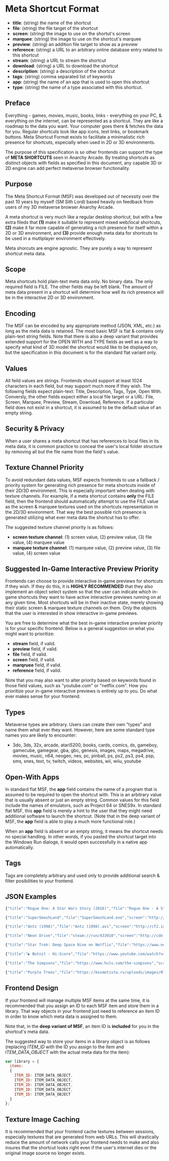 # Meta Shortcut Format

- **title**: (string) the name of the shortcut
- **file**: (string) the file target of the shortcut
- **screen**: (string) the image to use on the shortut's screen
- **marquee**: (string) the image to use on the shortcut's marquee
- **preview**: (string) an addition file target to show as a preview
- **reference**: (string) a URL to an arbitrary online database entry related to this shortcut
- **stream**: (string) a URL to stream the shortcut
- **download**: (string) a URL to download the shortcut
- **description**: (string) a description of the shortcut
- **tags**: (string) comma separated list of keywords
- **app**: (string) the name of an app that is used to open this shortcut
- **type**: (string) the name of a type associated with this shortcut.

## Preface
Everything - games, movies, music, books, links - everything on your PC, & everything on the internet, can be represented as a shortcut.  They are like a roadmap to the data you want.
Your computer goes there & fetches the data for you.  Regular shortcuts look like app icons, text links, or bookmark buttons.  Meta Shortcut Format exists to facilitate a minimalistic rich presence for shortcuts, especially when used in 2D or 3D environments.

The purpose of this specification is so other frontends can support the type of **META SHORTCUTS** seen in Anarchy Arcade.  By treating shortcuts as distinct objects with fields as specified in this document, any capable 3D or 2D engine can add perfect metaverse browser functionality.

## Purpose
The Meta Shortcut Format (MSF) was developed out of necessity over the past 10 years by myself (SM Sith Lord) based heavily on feedback from users of my 3D metaverse browser Anarchy Arcade.

A meta shortcut is very much like a regular desktop shortcut, but with a few extra fileds that **(1)** make it suitable to represent mixed web/local shortcuts, **(2)** make it far more capable of generating a rich presence for itself within a 2D or 3D environment, and **(3)** provide enough meta data for shortcuts to be used in a mutliplayer environment effectively.

Meta shorcuts are engine agnostic.  They are purely a way to represent shortcut meta data.

## Scope
Meta shortcuts hold plain-text meta data only.  No binary data.  The only required field is FILE.  The other fields may be left blank.  The amount of meta data present in a shortcut will determine how well its rich presence will be in the interactive 2D or 3D environment.

## Encoding
The MSF can be encoded by any appropriate method (JSON, XML, etc.) as long as the meta data is retained.  The most basic MSF is flat & contains only plain-text string fields.  Note that there is also a deep variant that provides extended support for the OPEN WITH and TYPE fields as well as a way to specify what kind of 3D model the shortcut would like to be displayed on, but the specification in this document is for the standard flat variant only.

## Values
All feild values are strings.  Frontends should support at least 1024 characters in each field, but may support much more if they wish.  The following fields expect plain-text: Title, Description, Tags, Type, Open With.  Conversly, the other fields expect either a local file target or a URL: File, Screen, Marquee, Preview, Stream, Download, Reference.  If a particular field does not exist in a shortcut, it is assumed to be the default value of an empty string.

## Security & Privacy
When a user shares a meta shortcut that has references to local files in its meta data, it is common practice to conceal the user's local folder structure by removing all but the file name from the field's value.

## Texture Channel Priority
To avoid redundant data values, MSF expects frontends to use a fallback / priority system for generating rich presence for meta shortcuts inside of their 2D/3D environment.  This is especially important when dealing with texture channels.  For example, if a meta shortcut contains **only** the FILE field, then the frontend should automatically attempt to use the FILE value as the screen & marquee textures used on the shortcuts representation in the 2D/3D environment.  That way the best possible rich presence is generated utilizing what ever meta data the shortcut has to offer.

The suggested texture channel priority is as follows:
- **screen texture channel**: (1) screen value, (2) preview value, (3) file value, (4) marquee value
- **marquee texture channel**: (1) marquee value, (2) preview value, (3) file value, (4) screen value

## Suggested In-Game Interactive Preview Priority
Frontends can choose to provide interactive in-game previews for shortcuts if they wish.  If they do this, it is **HIGHLY RECOMMENDED** that they also implement an object select system so that the user can indicate which in-game shortcuts they want to have active interactive previews running on at any given time.  Most shortcuts will be in their inactive state, merely showing their static screen & marquee texture channels on them.  Only the objects that the user is interested in show interactive in-game previews.

You are free to determine what the best in-game interactive preview priority is for your specific frontend.  Below is a general suggestion on what you might want to prioritize:
- **stream** field, if valid.
- **preview** field, if valid.
- **file** field, if valid.
- **screen** field, if valid.
- **marqruee** field, if valid.
- **reference** field, if valid.

Note that you may also want to alter priority based on keywords found in those field values, such as "youtube.com" or "netflix.com".  How you prioritize your in-game interactive previews is entirely up to you.  Do what ever makes sense for your frontend.

## Types
Metaverse types are arbitrary.  Users can create their own "types" and name them what ever they want.  However, here are some standard type names you are likely to encounter:
- 3do, 3ds, 32x, arcade, atari5200, books, cards, comics, ds, gameboy, gamecube, gamegear, gba, gbc, genesis, images, maps, megadrive, movies, music, n64, neogeo, nes, pc, pinball, ps, ps2, ps3, ps4, psp, sms, snes, text, tv, twitch, videos, websites, wii, wiiu, youtube

## Open-With Apps
In standard flat MSF, the **app** field contains the name of a program that is assumed to be required to open the shortcut with.  This is an arbitrary value that is usually absent or just an empty string.  Common values for this field include the names of emulators, such as Project 64 or SNES9x.  In standard flat MSF, this **app** field is merely a hint to the user that they might need additional software to launch the shortcut.  (Note that in the deep variant of MSF, the **app** field is able to play a much more functional role.)

When an **app** field is absent or an empty string, it means the shortcut needs no special handling.  In other words, if you pasted the shortcut target into the Windows Run dialoge, it would open successfully in a native app automatically.

## Tags
Tags are completely arbitrary and used only to provide additional search & filter posibilities to your frontend.

## JSON Examples
```javascript
{"title":"Rogue One: A Star Wars Story (2016)","file":"Rogue One - A Star Wars Story (2016).mp4","screen":"http://image.tmdb.org/t/p/original/tZjVVIYXACV4IIIhXeIM59ytqwS.jpg","marquee":"http://image.tmdb.org/t/p/original/qjiskwlV1qQzRCjpV0cL9pEMF9a.jpg","preview":"https://www.youtube.com/watch?v=wxL8bVJhXCM","reference":"http://www.themoviedb.org/movie/330459","description":"A rogue band of resistance fighters unite for a mission to steal the Death Star plans and bring a new hope to the galaxy.","type":"movies"}
```
```javascript
{"title":"SuperSmashLand","file":"SuperSmashLand.exe","screen":"http://www.supersmashland.com/imgs/screenshot1.png","marquee":"https://i.ytimg.com/vi/KVROb_FPZCc/maxresdefault.jpg","preview":"https://www.youtube.com/watch?v=351CO5_8fbM","download":"http://www.supersmashland.com/","reference":"http://en.wikipedia.org/wiki/Super_Smash_Land","description":"Super Smash Land is a demake of Super Smash Bros. released in September 14, 2011 by Dan Fornace. The game features 6 playable characters and 11 stages. The game visual design resembles the graphics from the Nintendo Game Boy. The game was developed with GameMaker 7.","keywords":"retro, nintendo","type":"pc"}
```
```javascript
{"title":"Antz (1998)","file":"Antz (1998).avi","screen":"http://cf2.imgobject.com/t/p/original/qvHnMakgkH6UK8nUCaQYb8dlGSq.jpg","marquee":"http://cf2.imgobject.com/t/p/original/zoUwYRJSwatBBvBDRf1y0RtiytI.jpg","preview":"http://www.youtube.com/watch?v=6kqGO1c70ak","stream":"http://www.netflix.com/watch/17236549","reference":"http://www.themoviedb.org/movie/8916","description":"In this animated hit, a neurotic worker ant in love with a rebellious princess rises to unlikely stardom when he switches places with a soldier. Signing up to march in a parade, he ends up under the command of a bloodthirsty general. But he's actually been enlisted to fight against a termite army.","keywords":"animals, insects, animated","type":"movies"}
```
```javascript
{"title":"Neon Drive","file":"steam://run/433910","screen":"http://cdn.steamstatic.com/steam/apps/433910/header.jpg","marquee":"http://cdn.steamstatic.com/steam/apps/433910/header.jpg","preview":"http://www.youtube.com/watch?v=UTkioWWjpsw","reference":"http://store.steampowered.com/app/433910","type":"pc"}
```
```javascript
{"title":"Star Trek: Deep Space Nine on Netflix","file":"https://www.netflix.com/title/70158330","screen":"https://wallpapercave.com/wp/pBL9PTN.jpg","type":"tv"}
```
```javascript
{"title":"▶ Botnit - Hi-Score","file":"https://www.youtube.com/watch?v=8wDrUPlo15M","screen":"http://img.youtube.com/vi/8wDrUPlo15M/0.jpg","description":"Reupload of the classic Maniac Synth video","type":"youtube"}
```
```javascript
{"title":"The Simpsons","file":"https://www.hulu.com/the-simpsons","screen":"http://a248.e.akamai.net/ib.huluim.com/show_key_art/58?size=1280x720","marquee":"http://assetshuluimcom-a.akamaihd.net/h2o/facebook_share_thumb_default_hulu.png","description":"Watch The Simpsons online. Stream episodes and clips of The Simpsons instantly.","keywords":"homer, bart","type":"tv"}
```
```javascript
{"title":"Purple Trees","file":"https://kosmetista.ru/uploads/images/07/04/95/2015/06/11/82c72c.jpg","type":"images"}
```

## Frontend Design
If your frontend will manage multiple MSF items at the same time, it is recommended that you assign an ID to each MSF item and store them in a library.  That way objects in your frontend just need to reference an item ID in order to know which meta data is assigned to them.

Note that, in the **deep variant of MSF**, an item ID is **included** for you in the shortcut's meta data.

The suggested way to store your items in a library object is as follows (replacing *ITEM_ID* with the ID you assign to the item and *ITEM_DATA_OBJECT* with the actual meta data for the item):
```javascript
var library = {
  items:
  {
    ITEM_ID: ITEM_DATA_OBJECT,
    ITEM_ID: ITEM_DATA_OBJECT,
    ITEM_ID: ITEM_DATA_OBJECT,
    ITEM_ID: ITEM_DATA_OBJECT,
    ITEM_ID: ITEM_DATA_OBJECT
  }
};
```

## Texture Image Caching
It is recommended that your frontend cache textures between sessions, especially textures that are generated from web URLs.  This will drastically reduce the amount of network calls your frontend needs to make and also insures that the shortcut looks right even if the user's internet dies or the original image source no longer exists.
